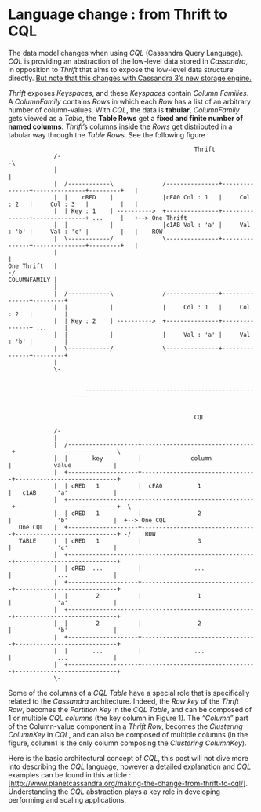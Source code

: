 # Language change : from Thrift to CQL
The data model changes when using *CQL* (Cassandra Query Language).
*CQL* is providing an abstraction of the low-level data stored in *Cassandra*, in
opposition to *Thrift* that aims to expose the low-level data structure directly.
[But note that this changes with Cassandra 3’s new storage engine.](http://www.datastax.com/2015/12/storage-engine-30)

*Thrift* exposes *Keyspaces*, and these *Keyspaces* contain *Column Families*. A
*ColumnFamily* contains *Rows* in which each *Row* has a list of an arbitrary number
of column-values. With *CQL*, the data is **tabular**, *ColumnFamily* gets viewed
as a *Table*, the **Table Rows** get a **fixed and finite number of named columns**.
*Thrift*’s columns inside the *Rows* get distributed in a tabular way through the
_Table Rows_. See the following figure :

```ditaa
                                                     Thrift
             /-                                                                                          -\
             |                                                                                            |
             |  /------------\              /---------------+---------------+---------------+---------+   |
             |  |    cRED    |              |cFA0 Col : 1   |     Col : 2   |     Col : 3   |         |   |
             |  | Key : 1    | ---------->  +---------------+---------------+---------------+ ...     |   +--> One Thrift
             |  |            |              |c1AB Val : 'a' |     Val : 'b' |     Val : 'c' |         |   |    ROW
             |  \------------/              \---------------+---------------+---------------+---------+   |
             |                                                                                            |
One Thrift   |                                                                                           -/
COLUMNFAMILY |          
             |  
             |  /------------\              /---------------+---------------+---------+
             |  |            |              |     Col : 1   |     Col : 2   |         |
             |  | Key : 2    | ---------->  +---------------+---------------+ ...     |
             |  |            |              |     Val : 'a' |     Val : 'b' |         |
             |  \------------/              \---------------+---------------+---------+
             |  
             \- 


                      -----------------------------------------------------------------------


                                                     CQL
                                                     
             /-                              
             |                               
             |  /--------------------+---------------------------------+-----------------------------\
             |  |       key          |              column             |            value            |  
             |  +--------------------+---------------------------------+-----------------------------+
             |  | cRED   1           |  cFA0          1                |   c1AB      'a'             |
             |  +--------------------+---------------------------------+-----------------------------+ -\
             |  | cRED   1           |                2                |             'b'             |  +--> One CQL
   One CQL   |  +--------------------+---------------------------------+-----------------------------+ -/    ROW
   TABLE     |  | cRED   1           |                3                |             'c'             |
             |  +--------------------+---------------------------------+-----------------------------+
             |  | cRED  ...          |               ...               |             ...             |
             |  +--------------------+---------------------------------+-----------------------------+
             |  |        2           |                1                |             'a'             |
             |  +--------------------+---------------------------------+-----------------------------+
             |  |        2           |                2                |             'b'             |
             |  +--------------------+---------------------------------+-----------------------------+
             |  |       ...          |               ...               |             ...             |
             |  +--------------------+---------------------------------+-----------------------------+
             \-
```

Some of the columns of a *CQL Table* have a special role that is specifically
related to the *Cassandra* architecture. Indeed, the *Row key* of the *Thrift Row*,
becomes the *Partition Key* in the *CQL Table*, and can be composed of 1 or multiple
*CQL columns* (the key column in Figure 1). The *“Column”* part of the Column-value
component in a *Thrift Row*, becomes the *Clustering ColumnKey* in *CQL*, and can
also be composed of multiple columns (in the figure, column1 is the only column 
composing the *Clustering ColumnKey*).

Here is the basic architectural concept of *CQL*, this post will not dive more
into describing the *CQL* language, however a detailed explanation and *CQL*
examples can be found in this article : [http://www.planetcassandra.org/making-the-change-from-thrift-to-cql/].
Understanding the *CQL* abstraction plays a key role in developing performing
and scaling applications.
